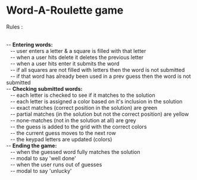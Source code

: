 # Word-A-Roulette game

Rules : 
<br />
<br />

-- **Entering words:** <br />
      &ensp; -- user enters a letter & a square is filled with that letter<br />
      &ensp; -- when a user hits delete it deletes the previous letter<br />
      &ensp; -- when a user hits enter it submits the word<br />
      &ensp; -- if all squares are not filled with letters then the word is not submitted <br />
      &ensp; -- if that word has already been used in a prev guess then the word is not submitted <br />
-- **Checking submitted words:** <br />
  &ensp; -- each letter is checked to see if it matches to the solution <br />
  &ensp; -- each letter is assigned a color based on it's inclusion in the solution <br />
    &ensp; -- exact matches (correct position in the solution) are green <br />
    &ensp; -- partial matches (in the solution but not the correct position) are yellow <br />
    &ensp; -- none-matches (not in the solution at all) are grey <br />
  &ensp; -- the guess is added to the grid with the correct colors <br />
  &ensp; -- the current guess moves to the next row <br />
  &ensp; -- the keypad letters are updated (colors) <br />
-- **Ending the game:** <br />
  &ensp; -- when the guessed word fully matches the solution <br />
    &ensp; -- modal to say 'well done' <br />
  &ensp; -- when the user runs out of guesses <br />
    &ensp; -- modal to say 'unlucky'

